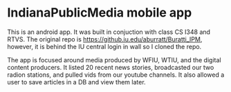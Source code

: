 # IndianaPublicMedia mobile app

This is an android app. It was built in conjuction with class CS I348 and RTVS. The original repo is https://github.iu.edu/aburratt/Buratti_IPM, 
however, it is behind the IU central login in wall so I cloned the repo. 

The app is focused around media produced by WFIU, WTIU, and the digital content producers. It listed 20 recent news stories, broadcasted our two radion stations,
and pulled vids from our youtube channels. It also allowed a user to save articles in a DB and view them later.



